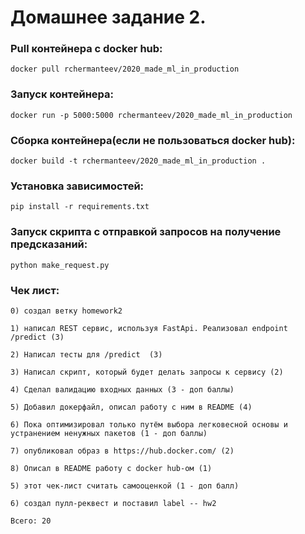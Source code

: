 # Домашнее задание 2.

### Pull контейнера с docker hub:

    docker pull rchermanteev/2020_made_ml_in_production

### Запуск контейнера:

    docker run -p 5000:5000 rchermanteev/2020_made_ml_in_production
    
### Сборка контейнера(если не пользоваться docker hub):

    docker build -t rchermanteev/2020_made_ml_in_production .

### Установка зависимостей: 

    pip install -r requirements.txt
    
### Запуск скрипта с отправкой запросов на получение предсказаний:

    python make_request.py

### Чек лист:
      
    0) создал ветку homework2

    1) написал REST сервис, используя FastApi. Реализовал endpoint /predict (3)
    
    2) Написал тесты для /predict  (3) 
    
    3) Написал скрипт, который будет делать запросы к сервису (2)
    
    4) Сделал валидацию входных данных (3 - доп баллы)
    
    5) Добавил докерфайл, описал работу с ним в README (4)
    
    6) Пока оптимизировал только путём выбора легковесной основы и устранением ненужных пакетов (1 - доп баллы)
    
    7) опубликовал образ в https://hub.docker.com/ (2)
    
    8) Описал в README работу с docker hub-ом (1)
    
    5) этот чек-лист считать самооценкой (1 - доп балл)
    
    6) создал пулл-реквест и поставил label -- hw2
    
    Всего: 20